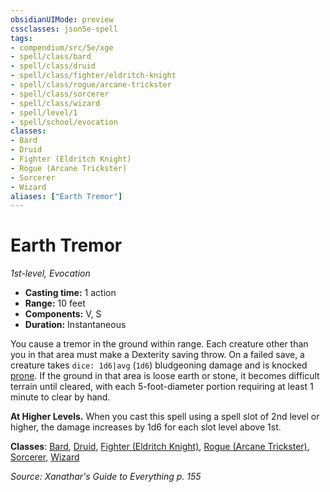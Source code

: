 ```yaml
---
obsidianUIMode: preview
cssclasses: json5e-spell
tags:
- compendium/src/5e/xge
- spell/class/bard
- spell/class/druid
- spell/class/fighter/eldritch-knight
- spell/class/rogue/arcane-trickster
- spell/class/sorcerer
- spell/class/wizard
- spell/level/1
- spell/school/evocation
classes:
- Bard
- Druid
- Fighter (Eldritch Knight)
- Rogue (Arcane Trickster)
- Sorcerer
- Wizard
aliases: ["Earth Tremor"]
---
```

# Earth Tremor
*1st-level, Evocation*  

- **Casting time:** 1 action
- **Range:** 10 feet
- **Components:** V, S
- **Duration:** Instantaneous

You cause a tremor in the ground within range. Each creature other than you in that area must make a Dexterity saving throw. On a failed save, a creature takes `dice: 1d6|avg` (`1d6`) bludgeoning damage and is knocked [prone](4-Resources/Compendium/rules/conditions.md#prone). If the ground in that area is loose earth or stone, it becomes difficult terrain until cleared, with each 5-foot-diameter portion requiring at least 1 minute to clear by hand.

**At Higher Levels.** When you cast this spell using a spell slot of 2nd level or higher, the damage increases by 1d6 for each slot level above 1st.

**Classes**: [Bard](4-Resources/Compendium/classes/bard.md), [Druid](4-Resources/Compendium/classes/druid.md), [Fighter (Eldritch Knight)](4-Resources/Compendium/classes/fighter-eldritch-knight.md), [Rogue (Arcane Trickster)](4-Resources/Compendium/classes/rogue-arcane-trickster.md), [Sorcerer](4-Resources/Compendium/classes/sorcerer.md), [Wizard](4-Resources/Compendium/classes/wizard.md)

*Source: Xanathar's Guide to Everything p. 155*